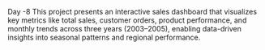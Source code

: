 Day -8 
This project presents an interactive sales dashboard that visualizes key metrics like total sales, customer orders, product performance, and monthly trends across three years (2003–2005), enabling data-driven insights into seasonal patterns and regional performance.

